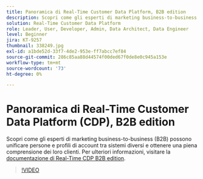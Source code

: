 ```yaml
---
title: Panoramica di Real-Time Customer Data Platform, B2B edition
description: Scopri come gli esperti di marketing business-to-business (B2B) possono unificare persone e profili di account tra sistemi diversi e ottenere una piena comprensione dei loro clienti.
solution: Real-Time Customer Data Platform
role: Leader, User, Developer, Admin, Data Architect, Data Engineer
level: Beginner
jira: KT-9257
thumbnail: 338249.jpg
exl-id: a1bde52d-33f7-4de2-953e-ff7abcc7ef84
source-git-commit: 286c85aa88d44574f00ded67f0de8e0c945a153e
workflow-type: tm+mt
source-wordcount: '73'
ht-degree: 0%

---
```


# Panoramica di Real-Time Customer Data Platform (CDP), B2B edition

Scopri come gli esperti di marketing business-to-business (B2B) possono unificare persone e profili di account tra sistemi diversi e ottenere una piena comprensione dei loro clienti. Per ulteriori informazioni, visitare la [documentazione di Real-Time CDP B2B edition](https://experienceleague.adobe.com/docs/experience-platform/rtcdp/b2b-overview.html).

>[!VIDEO](https://video.tv.adobe.com/v/338249?learn=on&enablevpops)
